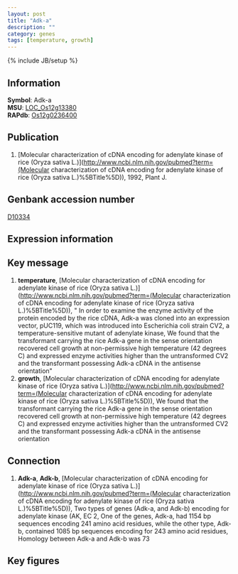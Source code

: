 ```yaml
---
layout: post
title: "Adk-a"
description: ""
category: genes
tags: [temperature, growth]
---
```

{% include JB/setup %}

## Information
__Symbol__: Adk-a  
__MSU__: [LOC_Os12g13380](http://rice.plantbiology.msu.edu/cgi-bin/ORF_infopage.cgi?orf=LOC_Os12g13380)  
__RAPdb__: [Os12g0236400](http://rapdb.dna.affrc.go.jp/viewer/gbrowse_details/irgsp1?name=Os12g0236400)  

## Publication
1. [Molecular characterization of cDNA encoding for adenylate kinase of rice (Oryza sativa L.)](http://www.ncbi.nlm.nih.gov/pubmed?term=(Molecular characterization of cDNA encoding for adenylate kinase of rice (Oryza sativa L.)%5BTitle%5D)), 1992, Plant J.

## Genbank accession number
[D10334](http://www.ncbi.nlm.nih.gov/nuccore/D10334)

## Expression information

## Key message
1. __temperature__, [Molecular characterization of cDNA encoding for adenylate kinase of rice (Oryza sativa L.)](http://www.ncbi.nlm.nih.gov/pubmed?term=(Molecular characterization of cDNA encoding for adenylate kinase of rice (Oryza sativa L.)%5BTitle%5D)), " In order to examine the enzyme activity of the protein encoded by the rice cDNA, Adk-a was cloned into an expression vector, pUC119, which was introduced into Escherichia coli strain CV2, a temperature-sensitive mutant of adenylate kinase, We found that the transformant carrying the rice Adk-a gene in the sense orientation recovered cell growth at non-permissive high temperature (42 degrees C) and expressed enzyme activities higher than the untransformed CV2 and the transformant possessing Adk-a cDNA in the antisense orientation"
2. __growth__, [Molecular characterization of cDNA encoding for adenylate kinase of rice (Oryza sativa L.)](http://www.ncbi.nlm.nih.gov/pubmed?term=(Molecular characterization of cDNA encoding for adenylate kinase of rice (Oryza sativa L.)%5BTitle%5D)),  We found that the transformant carrying the rice Adk-a gene in the sense orientation recovered cell growth at non-permissive high temperature (42 degrees C) and expressed enzyme activities higher than the untransformed CV2 and the transformant possessing Adk-a cDNA in the antisense orientation

## Connection
1. __Adk-a__, __Adk-b__, [Molecular characterization of cDNA encoding for adenylate kinase of rice (Oryza sativa L.)](http://www.ncbi.nlm.nih.gov/pubmed?term=(Molecular characterization of cDNA encoding for adenylate kinase of rice (Oryza sativa L.)%5BTitle%5D)), Two types of genes (Adk-a, and Adk-b) encoding for adenylate kinase (AK, EC 2, One of the genes, Adk-a, had 1154 bp sequences encoding 241 amino acid residues, while the other type, Adk-b, contained 1085 bp sequences encoding for 243 amino acid residues, Homology between Adk-a and Adk-b was 73

## Key figures


